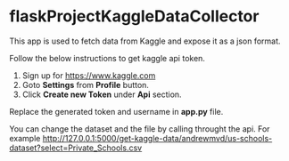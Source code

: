 # flaskProjectKaggleDataCollector
This app is used to fetch data from Kaggle and expose it as a json format.

Follow the below instructions to get kaggle api token.
1. Sign up for https://www.kaggle.com
2. Goto **Settings** from **Profile** button.
3. Click **Create new Token** under **Api** section.

Replace the generated token and username in **app.py** file.

You can change the dataset and the file by calling throught the api. For example http://127.0.0.1:5000/get-kaggle-data/andrewmvd/us-schools-dataset?select=Private_Schools.csv
